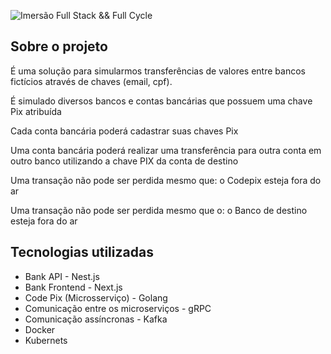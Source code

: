 ![Imersão Full Stack && Full Cycle](https://events-fullcycle.s3.amazonaws.com/events-fullcycle/static/site/img/grupo_4417.png)

## **Sobre o projeto**
É uma solução para simularmos transferências de valores entre bancos fictícios através de chaves (email, cpf).

É simulado diversos bancos e contas bancárias que possuem uma chave Pix atribuída

Cada conta bancária poderá cadastrar suas chaves Pix

Uma conta bancária poderá realizar uma transferência para outra conta em outro banco utilizando a chave PIX da conta de destino

Uma transação não pode ser perdida mesmo que: o Codepix esteja fora do ar

Uma transação não pode ser perdida mesmo que o: o Banco de destino esteja fora do ar

## **Tecnologias utilizadas**
- Bank API - Nest.js
- Bank Frontend - Next.js
- Code Pix (Microsserviço) - Golang
- Comunicação entre os microserviços - gRPC
- Comunicação assíncronas - Kafka
- Docker
- Kubernets